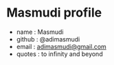 # Masmudi profile
- name : Masmudi
- github : @adimasmudi
- email : adimasmudi@gmail.com
- quotes : to infinity and beyond